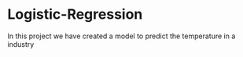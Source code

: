 # Logistic-Regression
In this project we have created a model to predict the temperature in a industry

